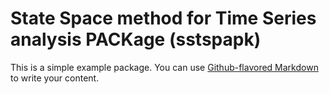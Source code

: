 # State Space method for Time Series analysis PACKage (sstspapk)

This is a simple example package. You can use
[Github-flavored Markdown](https://guides.github.com/features/mastering-markdown/)
to write your content.